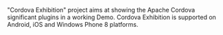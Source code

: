 "Cordova Exhibition" project aims at showing the Apache Cordova significant plugins in a working Demo. Cordova Exhibition is supported on Android, iOS and Windows Phone 8 platforms.